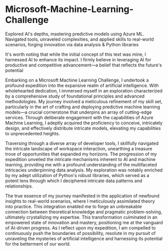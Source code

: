 # Microsoft-Machine-Learning-Challenge
Explored AI's depths, mastering predictive models using Azure ML. Navigated tools, unraveled complexities, and applied skills to real-world scenarios, forging innovation via data analysis &amp; Python libraries

It's worth noting that while the initial concept of this text was mine, I harnessed AI to enhance its impact. I firmly believe in leveraging AI for productive and competitive advancement—a belief that reflects the future's potential

Embarking on a Microsoft Machine Learning Challenge, I undertook a profound expedition into the expansive realm of artificial intelligence. With wholehearted dedication, I immersed myself in an exploration characterized by a comprehensive study of foundational principles and advanced methodologies. My journey involved a meticulous refinement of my skill set, particularly in the art of crafting and deploying predictive machine learning models—a crucial cornerstone that underpins an array of cutting-edge services. Through deliberate engagement with the capabilities of Azure Machine Learning, I adeptly acquired the proficiency to conceive, intricately design, and effectively distribute intricate models, elevating my capabilities to unprecedented heights.

Traversing through a diverse array of developer tools, I skillfully navigated the intricate landscape of workspace interaction, unearthing a treasure trove of opportunities that expanded my horizons. The progression of my expedition unveiled the intricate mechanisms inherent to AI and machine learning, providing me with a profound understanding of the multifaceted intricacies underpinning data analysis. My exploration was notably enriched by my adept utilization of Python's robust libraries, which served as a potent lens through which I deciphered intricate data patterns and relationships.

The true essence of my journey manifested in the application of newfound insights to real-world scenarios, where I meticulously assimilated theory into practice. This integration enabled me to forge an unbreakable connection between theoretical knowledge and pragmatic problem-solving, ultimately crystallizing my expertise. This transformation culminated in an empowered state of innovation and mastery, positioning me at the vanguard of AI-driven progress. As I reflect upon my expedition, I am compelled to continuously push the boundaries of possibility, resolute in my pursuit of unraveling the mysteries of artificial intelligence and harnessing its potential for the betterment of our world.
